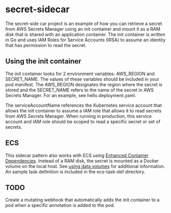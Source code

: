 # secret-sidecar
The secret-side car project is an example of how you can retrieve a secret from AWS Secrets Manager using an init container and mount it as a RAM disk that is shared with an application container. The init container is written in Go and uses IAM Roles for Service Accounts (IRSA) to assume an identity that has permission to read the secret. 

## Using the init container
The init container looks for 2 environment variables: AWS_REGION and SECRET_NAME. The values of these variables should be included in your pod manifest. The AWS_REGION designates the region where the secret is stored and the SECRET_NAME refers to the name of the secret in AWS Secrets Manager.  For an example, see hello.deployment.yaml.

The serviceAccountName references the Kubernetes service account that allows the init container to assume a IAM role that allows it to read secrets from AWS Secrets Manager.  When running in production, this service account and IAM role should be scoped to read a specific secret or set of secrets.  

## ECS
This sidecar pattern also works with ECS using [Enhanced Container Dependencies](https://docs.aws.amazon.com/AmazonECS/latest/developerguide/task_definition_parameters.html#container_definition_dependson).  Instead of a RAM disk, the secret is mounted as a Docker volume on the local host. See [using data volumes](https://docs.aws.amazon.com/AmazonECS/latest/developerguide/using_data_volumes.html) for additional information.  An sample task definition is included in the ecs-task-def directory. 

## TODO
Create a mutating webhook that automatically adds the init container to a pod when a specific annotation is added to the pod. 
